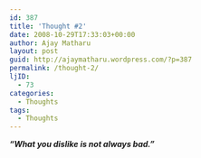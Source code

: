 ```yaml
---
id: 387
title: 'Thought #2'
date: 2008-10-29T17:33:03+00:00
author: Ajay Matharu
layout: post
guid: http://ajaymatharu.wordpress.com/?p=387
permalink: /thought-2/
ljID:
  - 73
categories:
  - Thoughts
tags:
  - Thoughts
---
```

_**&#8220;What you dislike is not always bad.&#8221;**_